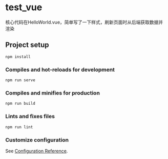 # test_vue

核心代码在HelloWorld.vue，简单写了一下样式，刷新页面时从后端获取数据并渲染


## Project setup
```
npm install
```

### Compiles and hot-reloads for development
```
npm run serve
```

### Compiles and minifies for production
```
npm run build
```

### Lints and fixes files
```
npm run lint
```

### Customize configuration
See [Configuration Reference](https://cli.vuejs.org/config/).
